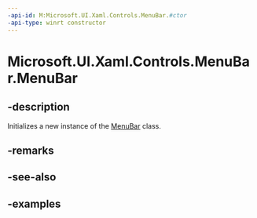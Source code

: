 ```yaml
---
-api-id: M:Microsoft.UI.Xaml.Controls.MenuBar.#ctor
-api-type: winrt constructor
---
```

<!-- Method syntax.
public MenuBar.MenuBar()
-->

# Microsoft.UI.Xaml.Controls.MenuBar.MenuBar


## -description

Initializes a new instance of the [MenuBar](menubar.md) class.


## -remarks


## -see-also


## -examples


